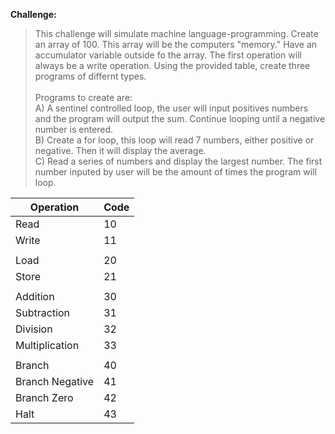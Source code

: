 **Challenge:**

>This challenge will simulate machine language-programming. Create an array of 100. This array will be the computers "memory." Have an accumulator variable outside fo the array. The first operation will always be a write operation. Using the provided table, create three programs of differnt types.
<br><br>Programs to create are: <br>A) A sentinel controlled loop, the user will input positives numbers and the program will output the sum. Continue looping until a negative number is entered.
<br>B) Create a for loop, this loop will read 7 numbers, either positive or negative. Then it will display the average.
<br>C) Read a series of numbers and display the largest number. The first number inputed by user will be the amount of times the program will loop.



|Operation|Code|
|---------|----|
|Read     |10   |
|Write|11|
||||
|Load|20|
|Store|21|
||||
|Addition|30|
|Subtraction|31|
|Division|32|
|Multiplication|33|
||||
|Branch|40|
|Branch Negative|41|
|Branch Zero|42|
|Halt|43|
